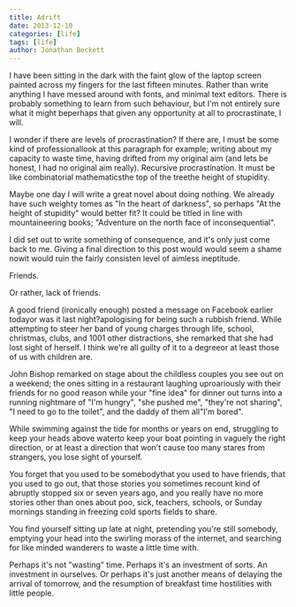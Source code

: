 ```yaml
---
title: Adrift
date: 2013-12-10
categories: [life]
tags: [life]
author: Jonathan Beckett
---
```


I have been sitting in the dark with the faint glow of the laptop screen painted across my fingers for the last fifteen minutes. Rather than write anything I have messed around with fonts, and minimal text editors. There is probably something to learn from such behaviour, but I'm not entirely sure what it might beperhaps that given any opportunity at all to procrastinate, I will.

I wonder if there are levels of procrastination? If there are, I must be some kind of professionallook at this paragraph for example; writing about my capacity to waste time, having drifted from my original aim (and lets be honest, I had no original aim really). Recursive procrastination. It must be like combinatorial mathematicsthe top of the treethe height of stupidity.

Maybe one day I will write a great novel about doing nothing. We already have such weighty tomes as "In the heart of darkness", so perhaps "At the height of stupidity" would better fit? It could be titled in line with mountaineering books; "Adventure on the north face of inconsequential".

I did set out to write something of consequence, and it's only just come back to me. Giving a final direction to this post would would seem a shame nowit would ruin the fairly consisten level of aimless ineptitude.

Friends.

Or rather, lack of friends.

A good friend (ironically enough) posted a message on Facebook earlier todayor was it last night?apologising for being such a rubbish friend. While attempting to steer her band of young charges through life, school, christmas, clubs, and 1001 other distractions, she remarked that she had lost sight of herself. I think we're all guilty of it to a degreeor at least those of us with children are.

John Bishop remarked on stage about the childless couples you see out on a weekend; the ones sitting in a restaurant laughing uproariously with their friends for no good reason while your "fine idea" for dinner out turns into a running nightmare of "I'm hungry", "she pushed me", "they're not sharing", "I need to go to the toilet", and the daddy of them all"I'm bored".

While swimming against the tide for months or years on end, struggling to keep your heads above waterto keep your boat pointing in vaguely the right direction, or at least a direction that won't cause too many stares from strangers, you lose sight of yourself.

You forget that you used to be somebodythat you used to have friends, that you used to go out, that those stories you sometimes recount kind of abruptly stopped six or seven years ago, and you really have no more stories other than ones about poo, sick, teachers, schools, or Sunday mornings standing in freezing cold sports fields to share.

You find yourself sitting up late at night, pretending you're still somebody, emptying your head into the swirling morass of the internet, and searching for like minded wanderers to waste a little time with.

Perhaps it's not "wasting" time. Perhaps it's an investment of sorts. An investment in ourselves. Or perhaps it's just another means of delaying the arrival of tomorrow, and the resumption of breakfast time hostilities with little people.